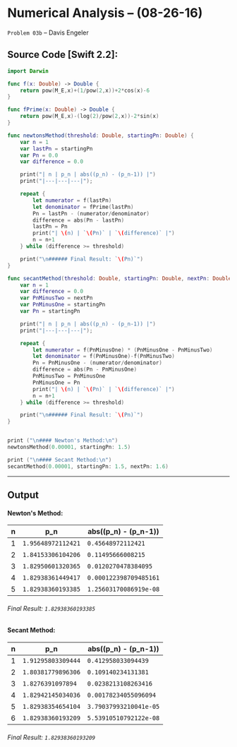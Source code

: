 Numerical Analysis – (08-26-16)
===========

`Problem 03b` – Davis Engeler

## Source Code [Swift 2.2]:

```swift
import Darwin

func f(x: Double) -> Double {
    return pow(M_E,x)+(1/pow(2,x))+2*cos(x)-6
}

func fPrime(x: Double) -> Double {
    return pow(M_E,x)-(log(2)/pow(2,x))-2*sin(x)
}

func newtonsMethod(threshold: Double, startingPn: Double) {
    var n = 1
    var lastPn = startingPn
    var Pn = 0.0
    var difference = 0.0

    print("| n | p_n | abs((p_n) - (p_n-1)) |")
    print("|---|---|---|");

    repeat {
        let numerator = f(lastPn)
        let denominator = fPrime(lastPn)
        Pn = lastPn - (numerator/denominator)
        difference = abs(Pn - lastPn)
        lastPn = Pn
        print("| \(n) | `\(Pn)` | `\(difference)` |")
        n = n+1
    } while (difference >= threshold)

    print("\n###### Final Result: `\(Pn)`")
}

func secantMethod(threshold: Double, startingPn: Double, nextPn: Double) {
    var n = 1
    var difference = 0.0
    var PnMinusTwo = nextPn
    var PnMinusOne = startingPn
    var Pn = startingPn

    print("| n | p_n | abs((p_n) - (p_n-1)) |")
    print("|---|---|---|");

    repeat {
        let numerator = f(PnMinusOne) * (PnMinusOne - PnMinusTwo)
        let denominator = f(PnMinusOne)-f(PnMinusTwo)
        Pn = PnMinusOne - (numerator/denominator)
        difference = abs(Pn - PnMinusOne)
        PnMinusTwo = PnMinusOne
        PnMinusOne = Pn
        print("| \(n) | `\(Pn)` | `\(difference)` |")
        n = n+1
    } while (difference >= threshold)

    print("\n###### Final Result: `\(Pn)`")
}


print ("\n#### Newton's Method:\n")
newtonsMethod(0.00001, startingPn: 1.5)

print ("\n#### Secant Method:\n")
secantMethod(0.00001, startingPn: 1.5, nextPn: 1.6)
```

------------

Output
------------



#### Newton's Method:

| n | p_n | abs((p_n) - (p_n-1)) |
|---|---|---|
| 1 | `1.95648972112421` | `0.45648972112421` |
| 2 | `1.84153306104206` | `0.11495666008215` |
| 3 | `1.82950601320365` | `0.0120270478384095` |
| 4 | `1.82938361449417` | `0.000122398709485161` |
| 5 | `1.82938360193385` | `1.25603170086919e-08` |

###### Final Result: `1.82938360193385`

#### Secant Method:

| n | p_n | abs((p_n) - (p_n-1)) |
|---|---|---|
| 1 | `1.91295803309444` | `0.412958033094439` |
| 2 | `1.80381779896306` | `0.109140234131381` |
| 3 | `1.8276391097894` | `0.0238213108263416` |
| 4 | `1.82942145034036` | `0.00178234055096094` |
| 5 | `1.82938354654104` | `3.79037993210041e-05` |
| 6 | `1.82938360193209` | `5.53910510792122e-08` |

###### Final Result: `1.82938360193209`
